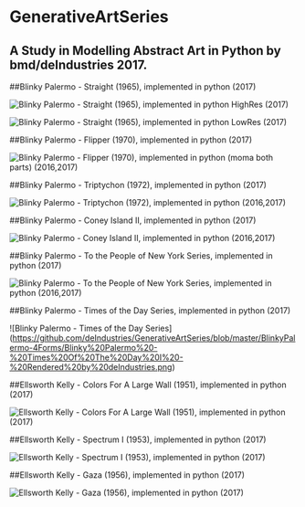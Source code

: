 # GenerativeArtSeries 
## A Study in Modelling Abstract Art in Python by bmd/deIndustries 2017.

##Blinky Palermo - Straight (1965), implemented in python (2017)

![Blinky Palermo - Straight (1965), implemented in python HighRes (2017)](https://github.com/deIndustries/GenerativeArtSeries/blob/master/BlinkyPalermo-Straight/deIndustries-GenerativeArtSeries-BlinkyPalermo-Straight1487057069.png)

![Blinky Palermo - Straight (1965), implemented in python LowRes (2017)](https://github.com/deIndustries/GenerativeArtSeries/blob/master/BlinkyPalermo-Straight/deIndustries-GenerativeArtSeries-BlinkyPalermo-Straight1487056589.png)


##Blinky Palermo - Flipper (1970), implemented in python (2017)

![Blinky Palermo - Flipper (1970), implemented in python (moma both parts) (2016,2017)](https://github.com/deIndustries/GenerativeArtSeries/blob/master/BlinkyPalermo-Flipper/deIndustries-GenerativeArtSeries-BlinkyPalermo-Flipper-JoinerTool1486897290.png)


##Blinky Palermo - Triptychon (1972), implemented in python (2017)

![Blinky Palermo - Triptychon (1972), implemented in python (2016,2017)](https://github.com/deIndustries/GenerativeArtSeries/blob/master/BlinkyPalermo-Triptychon/deIndustries-GenerativeArtSeries-BlinkyPalermo-Triptychon1486891530.png)

##Blinky Palermo - Coney Island II, implemented in python (2017)

![Blinky Palermo - Coney Island II, implemented in python (2016,2017)](https://github.com/deIndustries/GenerativeArtSeries/blob/master/BlinkyPalermo-4Forms/Blinky%20Palermo%20-%20Coney%20Island%20II%20-%20Rendered%20by%20deIndustries.png)

##Blinky Palermo - To the People of New York Series, implemented in python (2017)

![Blinky Palermo - To the People of New York Series, implemented in python (2016,2017)](https://github.com/deIndustries/GenerativeArtSeries/blob/master/BlinkyPalermo-4Forms/Blinky%20Palermo%20-%20To%20The%20People%20Of%20New%20York%20City%20IX%20-%20Rendered%20by%20deIndustries.png?raw=true)

##Blinky Palermo - Times of the Day Series, implemented in python (2017)

![Blinky Palermo - Times of the Day Series]
(https://github.com/deIndustries/GenerativeArtSeries/blob/master/BlinkyPalermo-4Forms/Blinky%20Palermo%20-%20Times%20Of%20The%20Day%20I%20-%20Rendered%20by%20deIndustries.png)


##Ellsworth Kelly - Colors For A Large Wall (1951), implemented in python (2017)

![Ellsworth Kelly - Colors For A Large Wall (1951), implemented in python (2017)](https://github.com/deIndustries/GenerativeArtSeries/blob/master/EllsworthKelly-ColoursForALargeWall/deIndustries-GenerativeArtSeries-EllsworthKelly-ColorsForALargeWall1486179858.png)


##Ellsworth Kelly - Spectrum I (1953), implemented in python (2017)

![Ellsworth Kelly - Spectrum I (1953), implemented in python (2017)](https://github.com/deIndustries/GenerativeArtSeries/blob/master/EllsworthKelly-SpectrumI/deIndustries-GenerativeArtSeries-EllsworthKelly-SpectrumI1487049813.png)


##Ellsworth Kelly - Gaza (1956), implemented in python (2017)

![Ellsworth Kelly - Gaza (1956), implemented in python (2017)](https://github.com/deIndustries/GenerativeArtSeries/blob/master/EllsworthKelly-Gaza/deIndustries-GenerativeArtSeries-EllsworthKelly-Gaza1483758429.png)



